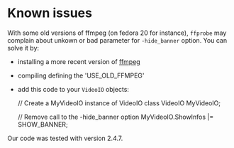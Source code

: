 # Known issues

With some old versions of ffmpeg (on fedora 20 for instance), `ffprobe` may complain about unkown or bad parameter for `-hide_banner` option.
You can solve it by:
+ installing a more recent version of [ffmpeg](https://www.ffmpeg.org/)
+ compiling defining the 'USE_OLD_FFMPEG'
+ add this code to your `VideoIO` objects:

	// Create a MyVideoIO instance of VideoIO class
	VideoIO MyVideoIO;
	
	// Remove call to the -hide_banner option
	MyVideoIO.ShowInfos |= SHOW_BANNER;

Our code was tested with version 2.4.7.
